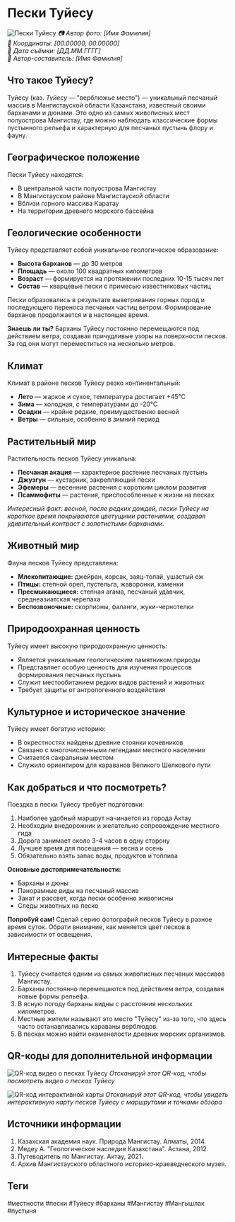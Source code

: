 # Пески Туйесу

![Пески Туйесу](../assets/images/locations/tuyesu.jpg)
*📷 Автор фото: [Имя Фамилия]*  
*📍 Координаты: [00.00000, 00.00000]*  
*📆 Дата съёмки: [ДД.ММ.ГГГГ]*  
*👤 Автор-составитель: [Имя Фамилия]*

## Что такое Туйесу?

Туйесу (каз. *Түйесу* — "верблюжье место") — уникальный песчаный массив в Мангистауской области Казахстана, известный своими барханами и дюнами. Это одно из самых живописных мест полуострова Мангистау, где можно наблюдать классические формы пустынного рельефа и характерную для песчаных пустынь флору и фауну.

## Географическое положение

Пески Туйесу находятся:
- В центральной части полуострова Мангистау
- В Мангистауском районе Мангистауской области
- Вблизи горного массива Каратау
- На территории древнего морского бассейна

## Геологические особенности

Туйесу представляет собой уникальное геологическое образование:

- **Высота барханов** — до 30 метров
- **Площадь** — около 100 квадратных километров
- **Возраст** — формируется на протяжении последних 10-15 тысяч лет
- **Состав** — кварцевые пески с примесью известняковых частиц

Пески образовались в результате выветривания горных пород и последующего переноса песчаных частиц ветром. Формирование барханов продолжается и в настоящее время.

**Знаешь ли ты?**
Барханы Туйесу постоянно перемещаются под действием ветра, создавая причудливые узоры на поверхности песков. За год они могут переместиться на несколько метров.

## Климат

Климат в районе песков Туйесу резко континентальный:

- **Лето** — жаркое и сухое, температура достигает +45°C
- **Зима** — холодная, с температурами до -20°C
- **Осадки** — крайне редкие, преимущественно весной
- **Ветры** — сильные, особенно в зимний период

## Растительный мир

Растительность песков Туйесу уникальна:

- **Песчаная акация** — характерное растение песчаных пустынь
- **Джузгун** — кустарник, закрепляющий пески
- **Эфемеры** — весенние растения с коротким циклом развития
- **Псаммофиты** — растения, приспособленные к жизни на песках

*Интересный факт: весной, после редких дождей, пески Туйесу на короткое время покрываются цветущими растениями, создавая удивительный контраст с золотистыми барханами.*

## Животный мир

Фауна песков Туйесу представлена:

- **Млекопитающие:** джейран, корсак, заяц-толай, ушастый еж
- **Птицы:** степной орел, пустельга, жаворонки, каменки
- **Пресмыкающиеся:** степная агама, песчаный удавчик, среднеазиатская черепаха
- **Беспозвоночные:** скорпионы, фаланги, жуки-чернотелки

## Природоохранная ценность

Туйесу имеет высокую природоохранную ценность:

- Является уникальным геологическим памятником природы
- Представляет особую ценность для изучения процессов формирования песчаных пустынь
- Служит местообитанием редких видов растений и животных
- Требует защиты от антропогенного воздействия

## Культурное и историческое значение

Туйесу имеет богатую историю:

- В окрестностях найдены древние стоянки кочевников
- Связано с многочисленными легендами местного населения
- Считается сакральным местом
- Служило ориентиром для караванов Великого Шелкового пути

## Как добраться и что посмотреть?

Поездка в пески Туйесу требует подготовки:

1. Наиболее удобный маршрут начинается из города Актау
2. Необходим внедорожник и желательно сопровождение местного гида
3. Дорога занимает около 3-4 часов в одну сторону
4. Лучшее время для посещения — весна и осень
5. Обязательно взять запас воды, продуктов и топлива

**Основные достопримечательности:**
- Барханы и дюны
- Панорамные виды на песчаный массив
- Закат и рассвет, когда пески особенно живописны
- Следы животных на песке

**Попробуй сам!**
Сделай серию фотографий песков Туйесу в разное время суток. Обрати внимание, как меняется цвет песков в зависимости от освещения.

## Интересные факты

1. Туйесу считается одним из самых живописных песчаных массивов Мангистау.
2. Барханы постоянно перемещаются под действием ветра, создавая новые формы рельефа.
3. В ясную погоду барханы видны с расстояния нескольких километров.
4. Местные жители называют это место "Туйесу" из-за того, что здесь часто останавливались караваны верблюдов.
5. В песках можно найти окаменелости древних морских организмов.

## QR-коды для дополнительной информации

![QR-код видео о песках Туйесу](../assets/qr_tuyesu_video.png)
*Отсканируй этот QR-код, чтобы посмотреть видео о песках Туйесу*

![QR-код интерактивной карты](../assets/qr_tuyesu_map.png)
*Отсканируй этот QR-код, чтобы увидеть интерактивную карту песков Туйесу с маршрутами и точками обзора*

## Источники информации

1. Казахская академия наук. Природа Мангистау. Алматы, 2014.
2. Медеу А. "Геологическое наследие Казахстана". Астана, 2012.
3. Путеводитель по Мангистау. Актау, 2021.
4. Архив Мангистауского областного историко-краеведческого музея.

## Теги

#местности #пески #Туйесу #барханы #Мангистау #Мангышлак #пустыня